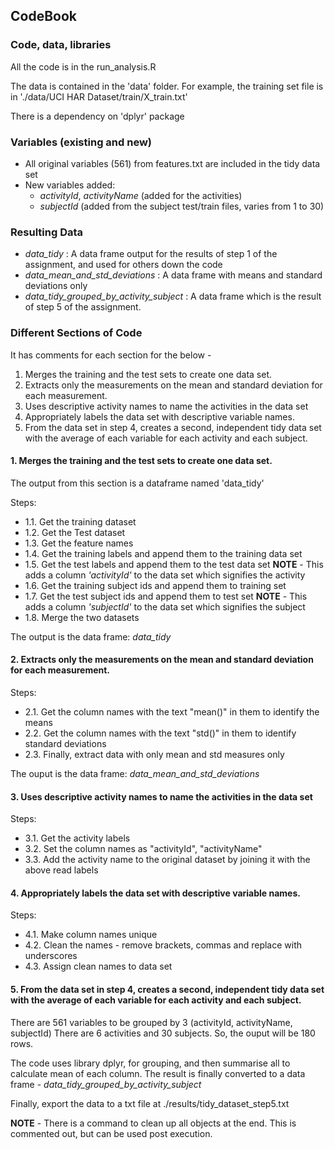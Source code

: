 ## CodeBook

### Code, data, libraries

All the code is in the run_analysis.R

The data is contained in the 'data' folder. 
For example, the training set file is in './data/UCI HAR Dataset/train/X_train.txt'

There is a dependency on 'dplyr' package

### Variables (existing and new)

- All original variables (561) from features.txt are included in the tidy data set
- New variables added:
  - *activityId*, *activityName* (added for the activities)
  - *subjectId* (added from the subject test/train files, varies from 1 to 30)

### Resulting Data

- *data_tidy* : A data frame output for the results of step 1 of the assignment, and used for others down the code
- *data_mean_and_std_deviations* : A data frame with means and standard deviations only
- *data_tidy_grouped_by_activity_subject* : A data frame which is the result of step 5 of the assignment.

### Different Sections of Code

It has comments for each section for the below -

1. Merges the training and the test sets to create one data set.
2. Extracts only the measurements on the mean and standard deviation for each measurement.
3. Uses descriptive activity names to name the activities in the data set
4. Appropriately labels the data set with descriptive variable names.
5. From the data set in step 4, creates a second, independent tidy data set with the average of each variable for each activity and each subject.

#### 1. Merges the training and the test sets to create one data set.

The output from this section is a dataframe named 'data_tidy'

Steps:

- 1.1. Get the training dataset
- 1.2. Get the Test dataset
- 1.3. Get the feature names
- 1.4. Get the training labels and append them to the training data set
- 1.5. Get the test labels and append them to the test data set
    **NOTE** - This adds a column *'activityId'* to the data set which signifies the activity
- 1.6. Get the training subject ids and append them to training set
- 1.7. Get the test subject ids and append them to test set
    **NOTE** - This adds a column *'subjectId'* to the data set which signifies the subject
- 1.8. Merge the two datasets

The output is the data frame: *data_tidy*

#### 2. Extracts only the measurements on the mean and standard deviation for each measurement.

Steps:

- 2.1. Get the column names with the text "mean()" in them to identify the means
- 2.2. Get the column names with the text "std()" in them to identify standard deviations
- 2.3. Finally, extract data with only mean and std measures only

The ouput is the data frame: *data_mean_and_std_deviations*

#### 3. Uses descriptive activity names to name the activities in the data set

Steps:

- 3.1. Get the activity labels
- 3.2. Set the column names as "activityId", "activityName"
- 3.3. Add the activity name to the original dataset by joining it with the above read labels

#### 4. Appropriately labels the data set with descriptive variable names.

Steps:

- 4.1. Make column names unique
- 4.2. Clean the names - remove brackets, commas and replace with underscores
- 4.3. Assign clean names to data set

#### 5. From the data set in step 4, creates a second, independent tidy data set with the average of each variable for each activity and each subject.

There are 561 variables to be grouped by 3 (activityId, activityName, subjectId)
There are 6 activities and 30 subjects. So, the ouput will be 180 rows.

The code uses library dplyr, for grouping, and then summarise all to calculate mean of each column.
The result is finally converted to a data frame - *data_tidy_grouped_by_activity_subject*

Finally, export the data to a txt file at ./results/tidy_dataset_step5.txt

**NOTE** - There is a command to clean up all objects at the end. This is commented out, but can be used post execution.



